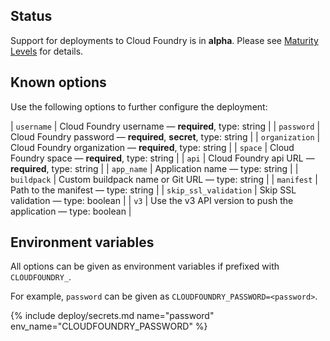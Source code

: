 ## Status

Support for deployments to Cloud Foundry is in **alpha**. Please see [Maturity Levels](/user/deployment-v2#maturity-levels) for details.
## Known options

Use the following options to further configure the deployment:

| `username` | Cloud Foundry username &mdash; **required**, type: string |
| `password` | Cloud Foundry password &mdash; **required**, **secret**, type: string |
| `organization` | Cloud Foundry organization &mdash; **required**, type: string |
| `space` | Cloud Foundry space &mdash; **required**, type: string |
| `api` | Cloud Foundry api URL &mdash; **required**, type: string |
| `app_name` | Application name &mdash; type: string |
| `buildpack` | Custom buildpack name or Git URL &mdash; type: string |
| `manifest` | Path to the manifest &mdash; type: string |
| `skip_ssl_validation` | Skip SSL validation &mdash; type: boolean |
| `v3` | Use the v3 API version to push the application &mdash; type: boolean |

## Environment variables

All options can be given as environment variables if prefixed with `CLOUDFOUNDRY_`.

For example, `password` can be given as `CLOUDFOUNDRY_PASSWORD=<password>`.

{% include deploy/secrets.md name="password" env_name="CLOUDFOUNDRY_PASSWORD" %}